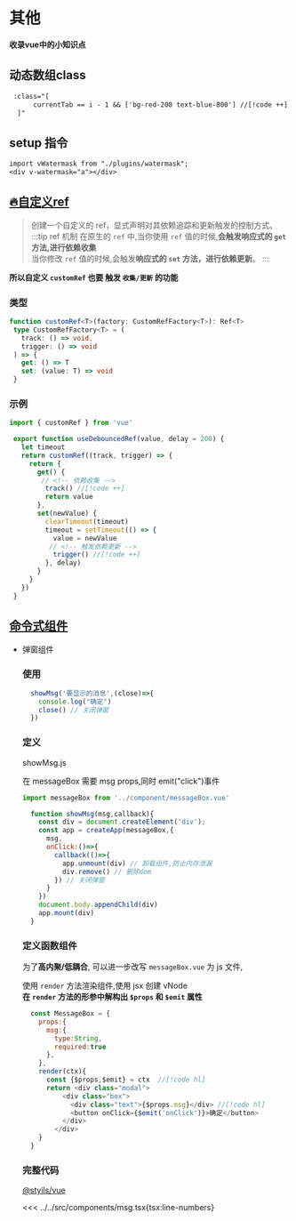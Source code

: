 # 其他
**收录vue中的小知识点**
## 动态数组class
  ```txt
   :class="[
        currentTab == i - 1 && ['bg-red-200 text-blue-800'] //[!code ++]
    ]"
  ```
##  setup 指令
  ```txt
  import vWatermask from "./plugins/watermask";
  <div v-watermask="a"></div>
  ```
 ## [🔥自定义ref](https://cn.vuejs.org/api/reactivity-advanced.html#customref) 
  > 创建一个自定义的 ref，显式声明对其依赖追踪和更新触发的控制方式。
  :::tip ref 机制
   在原生的 `ref` 中,当你使用 `ref` 值的时候,**会触发响应式的 `get` 方法,进行依赖收集**  
  当你修改 `ref` 值的时候,会触发**响应式的 `set` 方法，进行依赖更新**。
  :::

  **所以自定义 `customRef` 也要 触发 `收集/更新` 的功能**

   ### 类型
   ```ts
   function customRef<T>(factory: CustomRefFactory<T>): Ref<T>
    type CustomRefFactory<T> = (
      track: () => void,
      trigger: () => void
    ) => {
      get: () => T
      set: (value: T) => void
    }
   ```
   ###  示例
   ```ts
   import { customRef } from 'vue'

    export function useDebouncedRef(value, delay = 200) {
      let timeout
      return customRef((track, trigger) => {
        return {
          get() {
           // <!-- 依赖收集 -->
            track() //[!code ++]
            return value
          },
          set(newValue) {
            clearTimeout(timeout)
            timeout = setTimeout(() => {
              value = newValue
             // <!-- 触发依赖更新 -->
              trigger() //[!code ++]
            }, delay)
          }
        }
      })
    }
   ```
   
## [命令式组件](https://www.bilibili.com/video/BV1RN41187nW/?spm_id_from=333.999.0.0&vd_source=67f419a9787a4473012af248ace37479)
  - 弹窗组件 
    ### 使用
    ```ts
      showMsg('要显示的消息',(close)=>{
        console.log("确定")
        close() // 关闭弹窗
      })
    ``` 
    ### 定义
     showMsg.js  

       在 messageBox 需要 msg props,同时 emit("click")事件 
      ```js
      import messageBox from '../component/messageBox.vue'

        function showMsg(msg,callback){
          const div = document.createElement('div');
          const app = createApp(messageBox,{
            msg,
            onClick:()=>{
              callback(()=>{
                app.unmount(div) // 卸载组件,防止内存泄漏
                div.remove() // 删除dom
              }) // 关闭弹窗
            }
          })
          document.body.appendChild(div)
          app.mount(div)
        }
      ``` 
     ### 定义函数组件  
      为了**高内聚/低耦合**, 可以进一步改写 `messageBox.vue` 为 js 文件,  

      使用 `render` 方法渲染组件,使用 jsx 创建 vNode    
      **在 `render` 方法的形参中解构出 `$props` 和 `$emit` 属性**
      ```js
        const MessageBox = {
          props:{
            msg:{
              type:String,
              required:true
            },
          },
          render(ctx){
            const {$props,$emit} = ctx  //[!code hl]
            return <div class="modal">
                <div class="box">
                  <div class="text">{$props.msg}</div> //[!code hl]
                  <button onClick={$emit('onClick')}>确定</button>
                </div>
              </div>
          }
        }
      ```

    ### 完整代码  
    [@styils/vue](https://styils.github.io/styils/)

    <<< ../../src/components/msg.tsx{tsx:line-numbers}
    